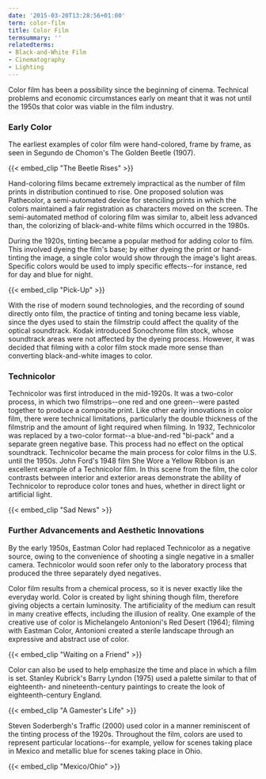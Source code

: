 ```yaml
---
date: '2015-03-20T13:28:56+01:00'
term: color-film
title: Color Film
termsummary: ''
relatedterms:
- Black-and-White Film
- Cinematography
- Lighting
---
```


Color film has been a possibility since the beginning of
cinema. Technical problems and economic circumstances early on meant
that it was not until the 1950s that color was viable in the film
industry.

<!--more-->

### Early Color

The earliest examples of color film were hand-colored, frame by frame,
as seen in Segundo de Chomon's The Golden Beetle (1907).

{{< embed_clip "The Beetle Rises" >}}

Hand-coloring films became extremely impractical as the number of film
prints in distribution continued to rise. One proposed solution was
Pathecolor, a semi-automated device for stenciling prints in which the
colors maintained a fair registration as characters moved on the
screen. The semi-automated method of coloring film was similar to,
albeit less advanced than, the colorizing of black-and-white films
which occurred in the 1980s.

During the 1920s, tinting became a popular method for adding color to
film. This involved dyeing the film's base; by either dyeing the print
or hand-tinting the image, a single color would show through the
image's light areas. Specific colors would be used to imply specific
effects--for instance, red for day and blue for night.

{{< embed_clip "Pick-Up" >}}

With the rise of modern sound technologies, and the recording of sound
directly onto film, the practice of tinting and toning became less
viable, since the dyes used to stain the filmstrip could affect the
quality of the optical soundtrack. Kodak introduced Sonochrome film
stock, whose soundtrack areas were not affected by the dyeing
process. However, it was decided that filming with a color film stock
made more sense than converting black-and-white images to color.

### Technicolor

Technicolor was first introduced in the mid-1920s. It was a two-color
process, in which two filmstrips--one red and one green--were pasted
together to produce a composite print. Like other early innovations in
color film, there were technical limitations, particularly the double
thickness of the filmstrip and the amount of light required when
filming. In 1932, Technicolor was replaced by a two-color format--a
blue-and-red "bi-pack" and a separate green negative base. This
process had no effect on the optical soundtrack. Technicolor became
the main process for color films in the U.S. until the 1950s. John
Ford's 1948 film She Wore a Yellow Ribbon is an excellent example of a
Technicolor film. In this scene from the film, the color contrasts
between interior and exterior areas demonstrate the ability of
Technicolor to reproduce color tones and hues, whether in direct light
or artificial light.

{{< embed_clip "Sad News" >}}

### Further Advancements and Aesthetic Innovations

By the early 1950s, Eastman Color had replaced Technicolor as a
negative source, owing to the convenience of shooting a single
negative in a smaller camera. Technicolor would soon refer only to the
laboratory process that produced the three separately dyed negatives.

Color film results from a chemical process, so it is never exactly like the everyday world. Color is created by light shining though film, therefore giving objects a certain luminosity. The artificiality of the medium can result in many creative effects, including the illusion of reality. One example of the creative use of color is Michelangelo Antonioni's Red Desert (1964); filming with Eastman Color, Antonioni created a sterile landscape through an expressive and abstract use of color.

{{< embed_clip "Waiting on a Friend" >}}

Color can also be used to help emphasize the time and place in which a
film is set. Stanley Kubrick's Barry Lyndon (1975) used a palette
similar to that of eighteenth- and nineteenth-century paintings to
create the look of eighteenth-century England.

{{< embed_clip "A Gamester's Life" >}}

Steven Soderbergh's Traffic (2000) used color in a manner reminiscent
of the tinting process of the 1920s. Throughout the film, colors are
used to represent particular locations--for example, yellow for scenes
taking place in Mexico and metallic blue for scenes taking place in
Ohio.

{{< embed_clip "Mexico/Ohio" >}}